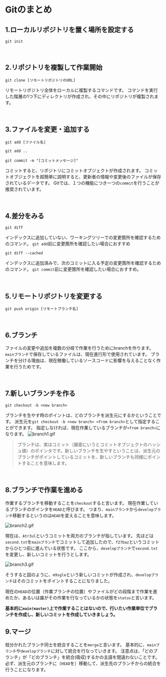 # Gitのまとめ  


## 1.ローカルリポジトリを置く場所を設定する  

```Git
git init
```

<br>

## 2.リポジトリを複製して作業開始

```Git
git clone [リモートリポジトリのURL]
```

リモートリポジトリ全体をローカルに複製するコマンドです。
コマンドを実行した階層の1つ下にディレクトリが作成され、その中にリポジトリが複製されます。

<br>

## 3.ファイルを変更・追加する

```Git
git add [ファイル名]
```

```Git
git add ..
```

```Git
git commit -m "[コミットメッセージ]"
```

コミットすると、リポジトリにコミットオブジェクトが作成されます。
コミットオブジェクトを超簡単に説明すると、更新者の情報や変更後のファイルが保存されているデータです。
Gitでは、１つの機能につき一つの`commit`を行うことが推奨されています。

<br>

## 4.差分をみる

```Git
git diff
```

インデックスに追加していない、ワーキングツリーでの変更箇所を確認するためのコマンド。
`git add`前に変更箇所を確認したい場合におすすめ

```Git
git diff --cached
```

インデックスに追加済みで、次のコミットに入る予定の変更箇所を確認するためのコマンド。
`git commit`前に変更箇所を確認したい場合におすすめ。

<br>


## 5.リモートリポジトリを変更する

```Git
git push origin [リモートブランチ名]
```

<br>

## 6.ブランチ

ファイルの変更や追加を複数の分岐で作業を行うためにbranchを作ります。
`mainブランチ`で保存しているファイルは、現在進行形で使用されています。
ブランチを分ける理由は、現在稼働しているソースコードに影響を与えることなく作業を行うためです。

<br>

## 7.新しいブランチを作る

```Git
git checkout -b <new branch>
```

ブランチを生やす時のポイントは、どのブランチを派生元にするかということです。
派生元を`git checkout -b <new branch> <from branch>`として指定することができます。
指定しなければ、現在作業しているブランチが`<from branch>`になります。
![branch1.gif](https://camo.qiitausercontent.com/0ff2cc267f4cfb152d66d585c8135358be9f9200/68747470733a2f2f71696974612d696d6167652d73746f72652e73332e61702d6e6f727468656173742d312e616d617a6f6e6177732e636f6d2f302f323931383233312f61376634393966392d626635652d306335382d316133352d3539636433653261346333302e706e67)

>ブランチは、実はコミット（厳密にいうとコミットオブジェクトのハッシュ値）のポインタです。新しいブランチを生やすということは、派生元のブランチがポイントしているコミットを、新しいブランチも同様にポイントすることを意味します。

<br>

## 8.ブランチで作業を進める

作業するブランチを移動することを`checkout`すると言います。
現在作業しているブランチのポインタを`HEAD`と呼びます。
つまり、`mainブランチ`から`developブランチ`移動するというのは`HEAD`を変えることを意味します。

![branch2.gif](https://camo.qiitausercontent.com/8eeb1d300537c1fde523a6d6d5b82450db8c45e8/68747470733a2f2f71696974612d696d6167652d73746f72652e73332e61702d6e6f727468656173742d312e616d617a6f6e6177732e636f6d2f302f323931383233312f33613733373962312d376131632d333562612d303262652d3631396431336131393261642e706e67)

現在は、`Atr3ul`というコミットを両方のブランチが指しています。
先ほどは`second.txt`を`mainブランチ`でコミットして追加したので、`f27baz`というコミットからひとつ前に進んでいる状態です。
ここから、`developブランチ`で`second.txt`を変更し、新しいコミットを行うとします。

![branch3.gif](https://camo.qiitausercontent.com/7ddee4f5805fb2dad0a0db7356b9cc8e18047940/68747470733a2f2f71696974612d696d6167652d73746f72652e73332e61702d6e6f727468656173742d312e616d617a6f6e6177732e636f6d2f302f323931383233312f31616530616132322d346338642d343131622d623230652d6332393034376463646234642e706e67)

そうすると図のように、`m9sgle`という新しいコミットが作成され、`developブランチ`はそのコミットをポイントすることになりました。

現在の`HEAD`の位置（作業ブランチの位置）やファイルがどの段階まで作業を進めたか、あるいは誰がその作業を行なっているかの状態を`status`と言います。

__基本的に`main(master)`上で作業することはないので、行いたい作業単位でブランチを作成し、新しいコミットを作成していきましょう。__

## 9.マージ

枝分かれたブランチ同士を統合することを`merge`と言います。
基本的に、`mainブランチ`や`developブランチ`に対して統合を行なっていきます。
注意点は、「どのブランチ」が「どのブランチ」を統合(吸収)するかの主語を間違わないことです。
必ず、派生元のブランチに（`HEAD`を）移動して、派生先のブランチからの統合を行うことになります。

